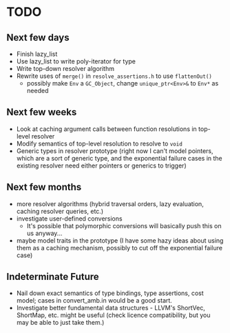 # TODO #

## Next few days ##
* Finish lazy_list
* Use lazy_list to write poly-iterator for type
* Write top-down resolver algorithm
* Rewrite uses of `merge()` in `resolve_assertions.h` to use `flattenOut()`
  * possibly make `Env` a `GC_Object`, change `unique_ptr<Env>&` to `Env*` as needed

## Next few weeks ##
* Look at caching argument calls between function resolutions in top-level resolver
* Modify semantics of top-level resolution to resolve to `void`
* Generic types in resolver prototype (right now I can't model pointers, which are a sort of generic type, and the exponential failure cases in the existing resolver need either pointers or generics to trigger)

## Next few months ##
* more resolver algorithms (hybrid traversal orders, lazy evaluation, caching resolver queries, etc.)
* investigate user-defined conversions
  * It's possible that polymorphic conversions will basically push this on us anyway...
* maybe model traits in the prototype (I have some hazy ideas about using them as a caching mechanism, possibly to cut off the exponential failure case)

## Indeterminate Future ##
* Nail down exact semantics of type bindings, type assertions, cost model; cases in convert_amb.in would be a good start.
* Investigate better fundamental data structures - LLVM's ShortVec, ShortMap, etc. might be useful (check licence compatibility, but you may be able to just take them.)